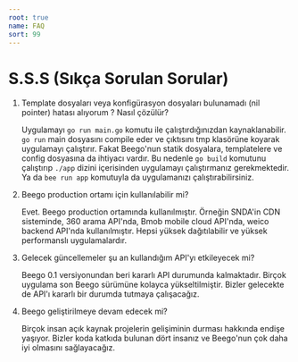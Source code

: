 ```yaml
---
root: true
name: FAQ
sort: 99
---
```


# S.S.S (Sıkça Sorulan Sorular)

1. Template dosyaları veya konfigürasyon dosyaları bulunamadı (nil pointer) hatası alıyorum ? Nasıl çözülür?

   Uygulamayı `go run main.go` komutu ile çalıştırdığınızdan kaynaklanabilir. `go run` main dosyasını compile eder ve çıktısını tmp klasörüne koyarak uygulamayı çalıştırır. Fakat Beego'nun statik dosyalara, templatelere ve config dosyasına da ihtiyacı vardır. Bu nedenle `go build` komutunu çalıştırıp `./app` dizini içerisinden uygulamayı çalıştırmanız gerekmektedir. Ya da `bee run app` komutuyla da uygulamanızı çalıştırabilirsiniz.

2. Beego production ortamı için kullanılabilir mi?

   Evet. Beego production ortamında kullanılmıştır. Örneğin SNDA'in CDN sisteminde, 360 arama API'nda, Bmob mobile cloud API'nda, weico backend API'nda kullanılmıştır. Hepsi yüksek dağıtılabilir ve yüksek performanslı uygulamalardır.

3. Gelecek güncellemeler şu an kullandığım API'yı etkileyecek mi?

   Beego 0.1 versiyonundan beri kararlı API durumunda kalmaktadır. Birçok uygulama son Beego sürümüne kolayca yükseltilmiştir. Bizler gelecekte de API'ı kararlı bir durumda tutmaya çalışacağız.

4. Beego geliştirilmeye devam edecek mi?

   Birçok insan açık kaynak projelerin gelişiminin durması hakkında endişe yaşıyor. Bizler koda katkıda bulunan dört insanız ve Beego'nun çok daha iyi olmasını sağlayacağız.
